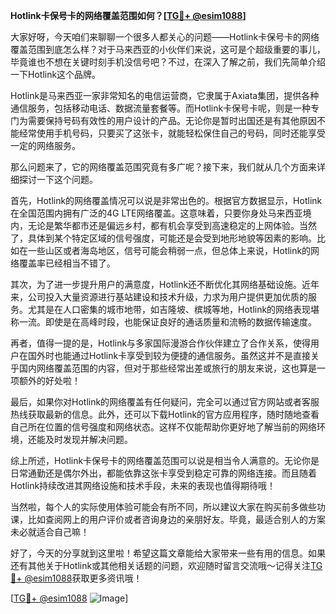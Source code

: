 **Hotlink卡保号卡的网络覆盖范围如何？[[TG💪+ @esim1088](https://t.me/s/esim1088)]**

大家好呀，今天咱们来聊聊一个很多人都关心的问题——Hotlink卡保号卡的网络覆盖范围到底怎么样？对于马来西亚的小伙伴们来说，这可是个超级重要的事儿，毕竟谁也不想在关键时刻手机没信号吧？不过，在深入了解之前，我们先简单介绍一下Hotlink这个品牌。

Hotlink是马来西亚一家非常知名的电信运营商，它隶属于Axiata集团，提供各种通信服务，包括移动电话、数据流量套餐等。而Hotlink卡保号卡呢，则是一种专门为需要保持号码有效性的用户设计的产品。无论你是暂时出国还是有其他原因不能经常使用手机号码，只要买了这张卡，就能轻松保住自己的号码，同时还能享受一定的网络服务。

那么问题来了，它的网络覆盖范围究竟有多广呢？接下来，我们就从几个方面来详细探讨一下这个问题。

首先，Hotlink的网络覆盖情况可以说是非常出色的。根据官方数据显示，Hotlink在全国范围内拥有广泛的4G LTE网络覆盖。这意味着，只要你身处马来西亚境内，无论是繁华都市还是偏远乡村，都有机会享受到高速稳定的上网体验。当然了，具体到某个特定区域的信号强度，可能还是会受到地形地貌等因素的影响。比如在一些山区或者海岛地区，信号可能会稍弱一点，但总体上来说，Hotlink的网络覆盖率已经相当不错了。

其次，为了进一步提升用户的满意度，Hotlink还不断优化其网络基础设施。近年来，公司投入大量资源进行基站建设和技术升级，力求为用户提供更加优质的服务。尤其是在人口密集的城市地带，如吉隆坡、槟城等地，Hotlink的网络表现堪称一流。即使是在高峰时段，也能保证良好的通话质量和流畅的数据传输速度。

再者，值得一提的是，Hotlink与多家国际漫游合作伙伴建立了合作关系，使得用户在国外时也能通过Hotlink卡享受到较为便捷的通信服务。虽然这并不是直接关乎国内网络覆盖范围的内容，但对于那些经常出差或旅行的朋友来说，这也算是一项额外的好处啦！

最后，如果你对Hotlink的网络覆盖有任何疑问，完全可以通过官方网站或者客服热线获取最新的信息。此外，还可以下载Hotlink的官方应用程序，随时随地查看自己所在位置的信号强度和网络状态。这样不仅能帮助你更好地了解当前的网络环境，还能及时发现并解决问题。

综上所述，Hotlink卡保号卡的网络覆盖范围可以说是相当令人满意的。无论你是日常通勤还是偶尔外出，都能依靠这张卡享受到稳定可靠的网络连接。而且随着Hotlink持续改进其网络设施和技术手段，未来的表现也值得期待哦！

当然啦，每个人的实际使用体验可能会有所不同，所以建议大家在购买前多做些功课，比如查阅网上的用户评价或者咨询身边的亲朋好友。毕竟，最适合别人的方案未必就适合自己嘛！

好了，今天的分享就到这里啦！希望这篇文章能给大家带来一些有用的信息。如果还有其他关于Hotlink或其他相关话题的问题，欢迎随时留言交流哦～记得关注[TG💪+ @esim1088](https://t.me/s/esim1088)获取更多资讯哦！

[[TG💪+ @esim1088](https://t.me/s/esim1088) ![Image](https://i.postimg.cc/4NQfJmqS/Snipaste-2025-05-13-00-14-12.png)]